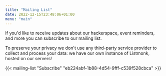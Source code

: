 ```yaml
---
title: "Mailing List"
date: 2022-12-15T23:48:06+01:00
menu: "main"
---
```


If you'd like to receive updates about our hackerspace, event reminders, and more you can subscribe to our mailing list.

To preserve your privacy we don't use any third-party service provider to collect and process your data: we have our own instance of
Listmonk, hosted on our servers!

{{< mailing-list "Subscribe" "eb224abf-1b88-4d54-9fff-c539f528cbca" >}}
